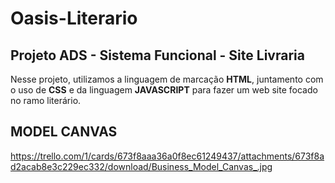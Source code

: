 # Oasis-Literario
## Projeto ADS - Sistema Funcional - Site Livraria
Nesse projeto, utilizamos a linguagem de marcação **HTML**, juntamento com o uso de **CSS** e da linguagem **JAVASCRIPT** para fazer um web site focado no ramo literário. 

## MODEL CANVAS
https://trello.com/1/cards/673f8aaa36a0f8ec61249437/attachments/673f8ad2acab8e3c229ec332/download/Business_Model_Canvas_.jpg

